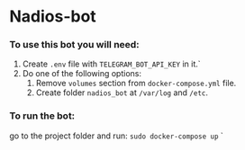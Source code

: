 # Nadios-bot

### To use this bot you will need:
1) Create `.env` file with `TELEGRAM_BOT_API_KEY` in it.`
2) Do one of the following options:
   1) Remove `volumes` section from `docker-compose.yml` file.
   2) Create folder `nadios_bot` at `/var/log` and `/etc`.

### To run the bot:
go to the project folder and run: `sudo docker-compose up`
`
